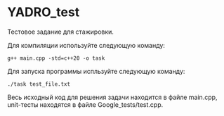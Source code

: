 # YADRO_test
Tecтовое задание для стажировки.

Для компиляции используйте следующую команду:
```
g++ main.cpp -std=c++20 -o task
```

Для запуска программы испльзуйте следующую команду:
```
./task test_file.txt
```

Весь исходный код для решения задачи находится в файле main.cpp, unit-тесты находятся в файле Google_tests/test.cpp.
